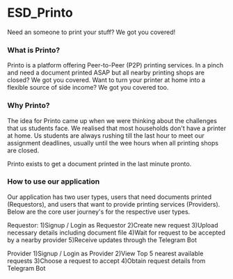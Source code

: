 # ESD_Printo
Need an someone to print your stuff? We got you covered!

### What is Printo?
Printo is a platform offering Peer-to-Peer (P2P) printing services. In a pinch and need a document printed ASAP but all nearby printing shops are closed? We got you covered. Want to turn your printer at home into a flexible source of side income? We got you covered too. 

### Why Printo?
The idea for Printo came up when we were thinking about the challenges that us students face. We realised that most households don't have a printer at home. Us students are always rushing till the last hour to meet our assignment deadlines, usually until the wee hours when all printing shops are closed. 

Printo exists to get a document printed in the last minute pronto. 

### How to use our application
Our application has two user types, users that need documents printed (Requestors), and users that want to provide printing services (Providers). Below are the core user journey's for the respective user types. 

Requestor:
1)Signup / Login as Requestor
2)Create new request 
3)Upload necessary details including document file 
4)Wait for request to be accepted by a nearby provider 
5)Receive updates through the Telegram Bot 


Provider 
1)Signup / Login as Provider
2)View Top 5 nearest available requests
3)Choose a request to accept 
4)Obtain request details from Telegram Bot



